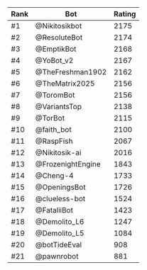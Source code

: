 Rank|Bot|Rating
---|---|---
#1|@Nikitosikbot|2175
#2|@ResoluteBot|2174
#3|@EmptikBot|2168
#4|@YoBot_v2|2167
#5|@TheFreshman1902|2162
#6|@TheMatrix2025|2156
#7|@ToromBot|2156
#8|@VariantsTop|2138
#9|@TorBot|2115
#10|@faith_bot|2100
#11|@RaspFish|2067
#12|@Nikitosik-ai|2016
#13|@FrozenightEngine|1843
#14|@Cheng-4|1733
#15|@OpeningsBot|1726
#16|@clueless-bot|1524
#17|@FataliiBot|1423
#18|@Demolito_L6|1247
#19|@Demolito_L5|1084
#20|@botTideEval|908
#21|@pawnrobot|881
